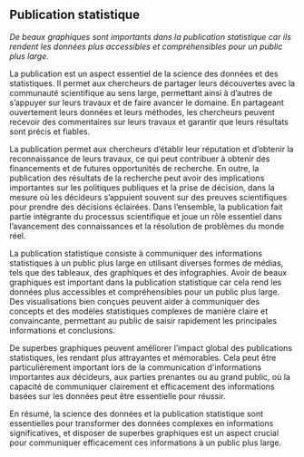 ## Publication statistique

_De beaux graphiques sont importants dans la publication statistique car ils rendent les données plus accessibles et compréhensibles pour un public plus large._

La publication est un aspect essentiel de la science des données et des statistiques. Il permet aux chercheurs de partager leurs découvertes avec la communauté scientifique au sens large, permettant ainsi à d’autres de s’appuyer sur leurs travaux et de faire avancer le domaine. En partageant ouvertement leurs données et leurs méthodes, les chercheurs peuvent recevoir des commentaires sur leurs travaux et garantir que leurs résultats sont précis et fiables.

La publication permet aux chercheurs d’établir leur réputation et d’obtenir la reconnaissance de leurs travaux, ce qui peut contribuer à obtenir des financements et de futures opportunités de recherche. En outre, la publication des résultats de la recherche peut avoir des implications importantes sur les politiques publiques et la prise de décision, dans la mesure où les décideurs s’appuient souvent sur des preuves scientifiques pour prendre des décisions éclairées. Dans l’ensemble, la publication fait partie intégrante du processus scientifique et joue un rôle essentiel dans l’avancement des connaissances et la résolution de problèmes du monde réel.

La publication statistique consiste à communiquer des informations statistiques à un public plus large en utilisant diverses formes de médias, tels que des tableaux, des graphiques et des infographies. Avoir de beaux graphiques est important dans la publication statistique car cela rend les données plus accessibles et compréhensibles pour un public plus large. Des visualisations bien conçues peuvent aider à communiquer des concepts et des modèles statistiques complexes de manière claire et convaincante, permettant au public de saisir rapidement les principales informations et conclusions.

De superbes graphiques peuvent améliorer l’impact global des publications statistiques, les rendant plus attrayantes et mémorables. Cela peut être particulièrement important lors de la communication d'informations importantes aux décideurs, aux parties prenantes ou au grand public, où la capacité de communiquer clairement et efficacement des informations basées sur les données peut être essentielle pour réussir.

En résumé, la science des données et la publication statistique sont essentielles pour transformer des données complexes en informations significatives, et disposer de superbes graphiques est un aspect crucial pour communiquer efficacement ces informations à un public plus large.